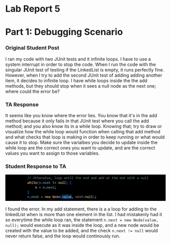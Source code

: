 # Lab Report 5

# Part 1: Debugging Scenario

### Original Student Post

I ran my code with two JUnit tests and it infinite loops. I have to use a system interrupt in order to stop the code.
When I run the code with the singular JUnit test of testing if the LinkedList is empty, it runs perfectly fine. However,
when I try to add the second JUnit test of adding adding another item, it decides to infinite loop. I have while loops
inside the the add methods, but they should stop when it sees a null node as the next one; where could the error be?

### TA Response
It seems like you know where the error lies. You know that it's in the add method because it only fails in that JUnit
test where you call the add method; and you also know its in a while loop. Knowing that; try to draw or visualize how
the while loop would function when calling that add method and what checks that loop is making in order to keep running
or what would cause it to stop. Make sure the varialbes you decide to update inside the while loop are the correct ones you
want to update, and are the correct values you want to assign to those variables. 

### Student Response to TA
![Image](fixedCode.jpg)

I found the error. In my add statement, there is a a loop for adding to the linkedList when is more than one element in 
the list. I had mistakenly had it so everytime the while loop ran, the statement `n.next = new Node(value, null);` would
execute as it was inside the loop, and a new node would be created with the value to be added, and the check `n.next != null`
would never return false, and the loop would continously run.

